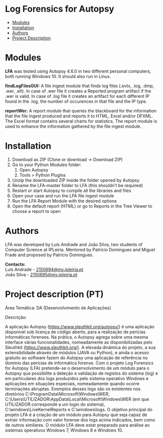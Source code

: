 # Log Forensics for Autopsy

*   [Modules]("#modules")
*   [Installation]("#installation")
*   [Authors]("#authors")
*   [Project Description]("#project-description-pt")

# Modules

**LFA** was tested using Autopsy 4.6.0 in two different personal computers, both running Windows 10. It should also run in Linux.

**findLogFilesGUI:** A file ingest module that finds log files (.evtx, .log, .dmp, .wer, .etl). In case of .wer file it creates a Reported program artifact if the .wer is valid. In case of .log file it creates an artifact for each different IP found in the .log, the number of occurences in that file and the IP type.

**reportWer:** A report module that queries the blackboard for the information that the file ingest produced and reports it to HTML, Excel and/or DFXML. The Excel format contains several charts for statistics. The report module is used to enhance the information gathered by the file ingest module.

# Installation

1.  Download as ZIP (Clone or download -> Download ZIP)
2.  Go to your Python Modules folder:
    1. Open Autopsy
    2. Tools > Python Plugins
3.  Unzip the downloaded ZIP inside the folder opened by Autopsy
4.  Rename the LFA-master folder to LFA (this shouldn't be required)
5.  Restart or start Autopsy to compile all the libraries and files
6.  Open your case and run the LFA file ingest module
7.  Run the LFA Report Module with the desired options
8.  Open the default report (HTML) or go to Reports in the Tree Viewer to choose a report to open

# Authors

LFA was developed by Luís Andrade and João Silva, two students of Computer Science at IPLeiria.
Mentored by Patrício Domingues and Miguel Frade and proposed by Patrício Domingues.

**Contacts:**  
Luís Andrade - 2150694@my.ipleiria.pt  
João Silva - 2150695@my.ipleiria.pt  

# Project description (PT)

Área Temática: DA (Desenvolvimento de Aplicações)

Descrição:

A aplicação Autopsy (https://www.sleuthkit.org/autopsy/) é uma aplicação disponível sob licença de código aberto, para a realização de perícias informáticas forenses. Na prática, o Autopsy agrega sobre uma mesma interface várias funcionalidades, nomeadamente as disponibilizadas pelo Sleuthkit (https://www.sleuthkit.org/). A elevada dinâmica do projeto, a sua extensibilidade através de módulos (JAVA ou Python), e ainda o acesso gratuito ao software fazem do Autopsy uma aplicação de referência no domínio das perícias de informática forense. Com o projeto Log Forensics for Autopsy (LFA) pretende-se o desenvolvimento de um módulo para o Autopsy que possibilite a deteção e validação de registos do sistema (log) e em particulares dos logs produzidos pelo sistema operativo Windows e aplicações em situações especiais, nomeadamente quando ocorre terminações abruptas. Exemplos desses logs são os existentes nos diretórios C:\ProgramData\Microsoft\Windows\WER, C:\Users\UTILIZADOR\AppData\Local\Microsoft\Windows\WER (em que UTILIZADOR corresponde a um login do sistema), C:\windows\LiveKernelReports e C:\windows\logs. O objetivo principal do projeto LFA é a criação de um módulo para Autopsy que seja capaz de extrair informação com valor forense dos logs acima indicados, bem como de outros similares. O módulo LFA deve estar preparado para análise ao sistemas operativos Windows 7, Windows 8 e Windows 10.
